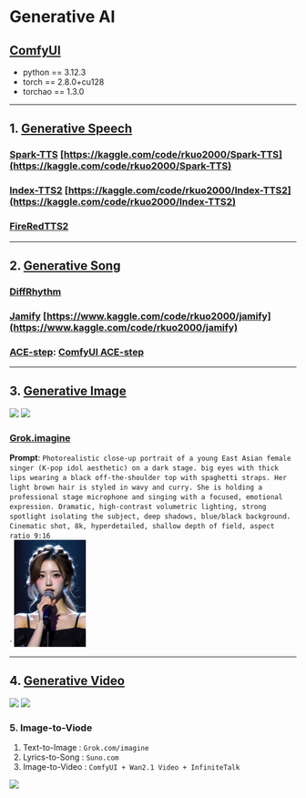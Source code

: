 # Generative AI

## [ComfyUI](https://github.com/comfyanonymous/ComfyUI)
* python  == 3.12.3
* torch   == 2.8.0+cu128
* torchao == 1.3.0

---
## 1. [Generative Speech](https://rkuo2000.github.io/AI-course/lecture/2025/09/09/Generative-Speech.html)

### [Spark-TTS](https://github.com/SparkAudio/Spark-TTS) [https://kaggle.com/code/rkuo2000/Spark-TTS](https://kaggle.com/code/rkuo2000/Spark-TTS)<br>

### [Index-TTS2](https://github.com/index-tts/index-tts) [https://kaggle.com/code/rkuo2000/Index-TTS2](https://kaggle.com/code/rkuo2000/Index-TTS2)<br>

### [FireRedTTS2](https://github.com/FireRedTeam/FireRedTTS2)

---
## 2. [Generative Song](https://rkuo2000.github.io/AI-course/lecture/2025/09/10/Generative-Song.html)

### [DiffRhythm](https://github.com/ASLP-lab/DiffRhythm)

### [Jamify](https://github.com/declare-lab/jamify) [https://www.kaggle.com/code/rkuo2000/jamify](https://www.kaggle.com/code/rkuo2000/jamify)

### [ACE-step](https://github.com/ace-step/ACE-Step): [ComfyUI ACE-step](https://github.com/billwuhao/ComfyUI_ACE-Step)

---
## 3. [Generative Image](https://rkuo2000.github.io/AI-course/lecture/2025/09/11/Generative-Image.html)

[![](https://markdown-videos-api.jorgenkh.no/youtube/awl4vLMbUP4)](https://youtu.be/awl4vLMbUP4) [![](https://markdown-videos-api.jorgenkh.no/youtube/93fYXstDrjc)](https://youtu.be/93fYXstDrjc)

### [Grok.imagine](https://grok.com/imagine)
**Prompt**: `Photorealistic close-up portrait of a young East Asian female singer (K-pop idol aesthetic) on a dark stage. big eyes with thick lips wearing a black off-the-shoulder top with spaghetti straps. Her light brown hair is styled in wavy and curry. She is holding a professional stage microphone and singing with a focused, emotional expression. Dramatic, high-contrast volumetric lighting, strong spotlight isolating the subject, deep shadows, blue/black background. Cinematic shot, 8k, hyperdetailed, shallow depth of field, aspect ratio 9:16`<br>
 `
<img width="25%" height="25%" src="https://github.com/rkuo2000/GenAI/blob/main/assets/Grok_Kpop_girl.jpg?raw=true">

---
## 4. [Generative Video](https://rkuo2000.github.io/AI-course/lecture/2025/09/12/Generative-Video.html)

[![](https://markdown-videos-api.jorgenkh.no/youtube/5XgvjKV1iEw)](https://youtu.be/5XgvjKV1iEw) [![](https://markdown-videos-api.jorgenkh.no/youtube/PL_izvWJVLU)](https://youtu.be/PL_izvWJVLU)

### 5. Image-to-Viode
1) Text-to-Image  : `Grok.com/imagine`<br>
2) Lyrics-to-Song : `Suno.com`<br>
3) Image-to-Video : `ComfyUI + Wan2.1 Video + InfiniteTalk`<br>

[![](https://markdown-videos-api.jorgenkh.no/youtube/vTt7lkq-p9A)](https://youtu.be/vTt7lkq-p9A) 

